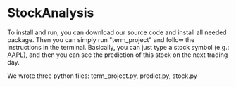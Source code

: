 # StockAnalysis
To install and run, you can download our source code and install all needed package. Then you can simply run "term_project" and follow the instructions in the terminal. Basically, you can just type a stock symbol (e.g.: AAPL), and then you can see the prediction of this stock on the next trading day.

We wrote three python files: term_project.py, predict.py, stock.py
